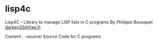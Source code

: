 # lisp4c
Lisp4C - Library to manage LISP lists in C programs
By Philippe Bousquet <darken33@free.fr>

Content :
-source/ Source Code for C programs

